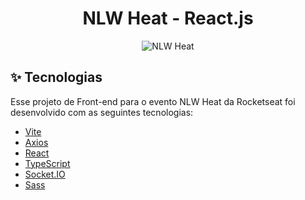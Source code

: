 <h1 align="center">NLW Heat - React.js</h1>

<p align="center">
  <img src="https://img.shields.io/static/v1?label=NLW&message=Heat&color=8257E5&labelColor=000000" alt="NLW Heat" />
</p>

## ✨ Tecnologias

Esse projeto de Front-end para o evento NLW Heat da Rocketseat foi desenvolvido com as seguintes tecnologias:

- [Vite](https://www.vitejs.dev/)
- [Axios](https://axios-http.com/)
- [React](https://reactjs.org)
- [TypeScript](https://www.typescriptlang.org/)
- [Socket.IO](https://socket.io/)
- [Sass](https://sass-lang.com/)
